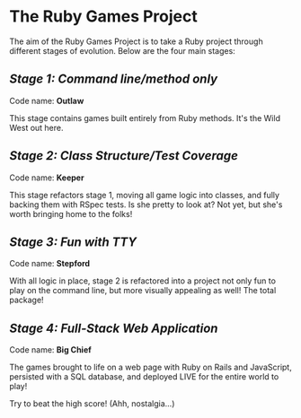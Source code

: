 # The Ruby Games Project  

The aim of the Ruby Games Project is to take a Ruby project through different stages of evolution.  Below are the four main stages:  

## *Stage 1: Command line/method only*
Code name: **Outlaw**

This stage contains games built entirely from Ruby methods.  It's the Wild West out here.

## *Stage 2: Class Structure/Test Coverage*
Code name: **Keeper**

This stage refactors stage 1, moving all game logic into classes, and fully backing them with RSpec tests.  Is she pretty to look at?  Not yet, but she's worth bringing home to the folks!

## *Stage 3: Fun with TTY*
Code name: **Stepford**

With all logic in place, stage 2 is refactored into a project not only fun to play on the command line, but more visually appealing as well!  The total package!

## *Stage 4: Full-Stack Web Application*
Code name: **Big Chief**

The games brought to life on a web page with Ruby on Rails and JavaScript, persisted with a SQL database, and deployed LIVE for the entire world to play!

Try to beat the high score!
(Ahh, nostalgia...)
